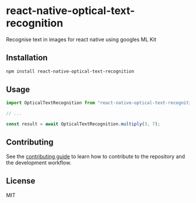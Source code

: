 # react-native-optical-text-recognition

Recognise text in images for react native using googles ML Kit

## Installation

```sh
npm install react-native-optical-text-recognition
```

## Usage

```js
import OpticalTextRecognition from "react-native-optical-text-recognition";

// ...

const result = await OpticalTextRecognition.multiply(3, 7);
```

## Contributing

See the [contributing guide](CONTRIBUTING.md) to learn how to contribute to the repository and the development workflow.

## License

MIT
